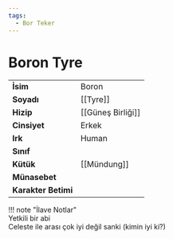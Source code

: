 ```yaml
---
tags:
  - Bor Teker
---  
```

# Boron Tyre  
|  |  |  
|---|---|  
| **İsim** | Boron |  
| **Soyadı** | [[Tyre]] |  
| **Hizip** | [[Güneş Birliği]] |  
| **Cinsiyet** | Erkek |  
| **Irk** | Human |  
| **Sınıf** |  |  
| **Kütük** | [[Mündung]] |  
| **Münasebet** |  |  
| **Karakter Betimi** |  |  
  
  
!!! note "İlave Notlar"  
	Yetkili bir abi  
	Celeste ile arası çok iyi değil sanki (kimin iyi ki?)  
